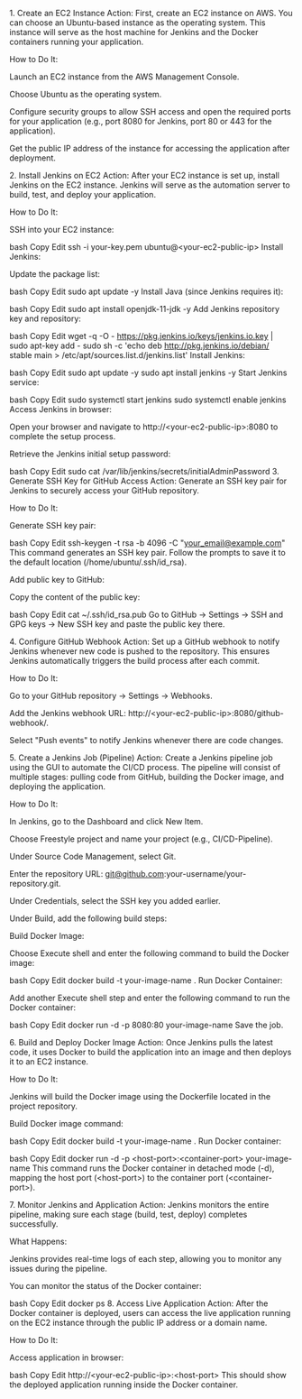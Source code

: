 1\. Create an EC2 Instance Action: First, create an EC2 instance on AWS.
You can choose an Ubuntu-based instance as the operating system. This
instance will serve as the host machine for Jenkins and the Docker
containers running your application.

How to Do It:

Launch an EC2 instance from the AWS Management Console.

Choose Ubuntu as the operating system.

Configure security groups to allow SSH access and open the required
ports for your application (e.g., port 8080 for Jenkins, port 80 or 443
for the application).

Get the public IP address of the instance for accessing the application
after deployment.

2\. Install Jenkins on EC2 Action: After your EC2 instance is set up,
install Jenkins on the EC2 instance. Jenkins will serve as the
automation server to build, test, and deploy your application.

How to Do It:

SSH into your EC2 instance:

bash Copy Edit ssh -i your-key.pem ubuntu@\<your-ec2-public-ip\> Install
Jenkins:

Update the package list:

bash Copy Edit sudo apt update -y Install Java (since Jenkins requires
it):

bash Copy Edit sudo apt install openjdk-11-jdk -y Add Jenkins repository
key and repository:

bash Copy Edit wget -q -O - https://pkg.jenkins.io/keys/jenkins.io.key
\| sudo apt-key add - sudo sh -c \'echo deb
http://pkg.jenkins.io/debian/ stable main \>
/etc/apt/sources.list.d/jenkins.list\' Install Jenkins:

bash Copy Edit sudo apt update -y sudo apt install jenkins -y Start
Jenkins service:

bash Copy Edit sudo systemctl start jenkins sudo systemctl enable
jenkins Access Jenkins in browser:

Open your browser and navigate to http://\<your-ec2-public-ip\>:8080 to
complete the setup process.

Retrieve the Jenkins initial setup password:

bash Copy Edit sudo cat /var/lib/jenkins/secrets/initialAdminPassword 3.
Generate SSH Key for GitHub Access Action: Generate an SSH key pair for
Jenkins to securely access your GitHub repository.

How to Do It:

Generate SSH key pair:

bash Copy Edit ssh-keygen -t rsa -b 4096 -C \"your_email@example.com\"
This command generates an SSH key pair. Follow the prompts to save it to
the default location (/home/ubuntu/.ssh/id_rsa).

Add public key to GitHub:

Copy the content of the public key:

bash Copy Edit cat \~/.ssh/id_rsa.pub Go to GitHub → Settings → SSH and
GPG keys → New SSH key and paste the public key there.

4\. Configure GitHub Webhook Action: Set up a GitHub webhook to notify
Jenkins whenever new code is pushed to the repository. This ensures
Jenkins automatically triggers the build process after each commit.

How to Do It:

Go to your GitHub repository → Settings → Webhooks.

Add the Jenkins webhook URL:
http://\<your-ec2-public-ip\>:8080/github-webhook/.

Select \"Push events\" to notify Jenkins whenever there are code
changes.

5\. Create a Jenkins Job (Pipeline) Action: Create a Jenkins pipeline
job using the GUI to automate the CI/CD process. The pipeline will
consist of multiple stages: pulling code from GitHub, building the
Docker image, and deploying the application.

How to Do It:

In Jenkins, go to the Dashboard and click New Item.

Choose Freestyle project and name your project (e.g., CI/CD-Pipeline).

Under Source Code Management, select Git.

Enter the repository URL:
git@github.com:your-username/your-repository.git.

Under Credentials, select the SSH key you added earlier.

Under Build, add the following build steps:

Build Docker Image:

Choose Execute shell and enter the following command to build the Docker
image:

bash Copy Edit docker build -t your-image-name . Run Docker Container:

Add another Execute shell step and enter the following command to run
the Docker container:

bash Copy Edit docker run -d -p 8080:80 your-image-name Save the job.

6\. Build and Deploy Docker Image Action: Once Jenkins pulls the latest
code, it uses Docker to build the application into an image and then
deploys it to an EC2 instance.

How to Do It:

Jenkins will build the Docker image using the Dockerfile located in the
project repository.

Build Docker image command:

bash Copy Edit docker build -t your-image-name . Run Docker container:

bash Copy Edit docker run -d -p \<host-port\>:\<container-port\>
your-image-name This command runs the Docker container in detached mode
(-d), mapping the host port (\<host-port\>) to the container port
(\<container-port\>).

7\. Monitor Jenkins and Application Action: Jenkins monitors the entire
pipeline, making sure each stage (build, test, deploy) completes
successfully.

What Happens:

Jenkins provides real-time logs of each step, allowing you to monitor
any issues during the pipeline.

You can monitor the status of the Docker container:

bash Copy Edit docker ps 8. Access Live Application Action: After the
Docker container is deployed, users can access the live application
running on the EC2 instance through the public IP address or a domain
name.

How to Do It:

Access application in browser:

bash Copy Edit http://\<your-ec2-public-ip\>:\<host-port\> This should
show the deployed application running inside the Docker container.
